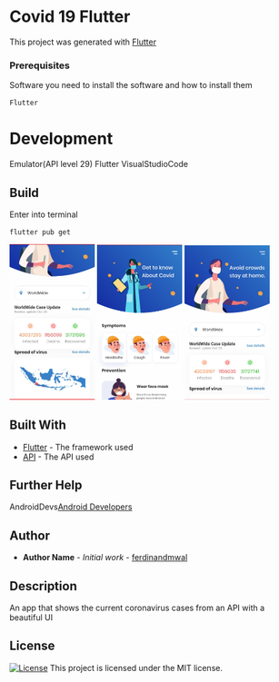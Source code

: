 # Covid 19 Flutter

This project was generated with [Flutter](https://flutter.dev) 

### Prerequisites

Software you need to install the software and how to install them

```
Flutter 
```

# Development

Emulator(API level 29)
Flutter
VisualStudioCode

## Build

Enter into terminal
```
flutter pub get
```

<img src="assets/images/scr1.jpeg" width="150">
<img src="assets/images/scr2.jpeg" width="150">
<img src="assets/images/scr3.jpeg" width="150">




## Built With

* [Flutter](http://flutter.dev/) - The framework used
* [API](https://corona.lmao.ninja/v2/all) - The API used

 

## Further Help

AndroidDevs[Android Developers](https://developer.android.com/)

## Author

* **Author Name** - *Initial work* - [ferdinandmwal](https://github.com/ferdinandmwal123)



## Description

An app that  shows the current coronavirus cases from an API with a beautiful UI


## License

[![License](https://img.shields.io/packagist/l/loopline-systems/closeio-api-wrapper.svg)](http://opensource.org/licenses/MIT)
This project is licensed under the MIT license.



 

